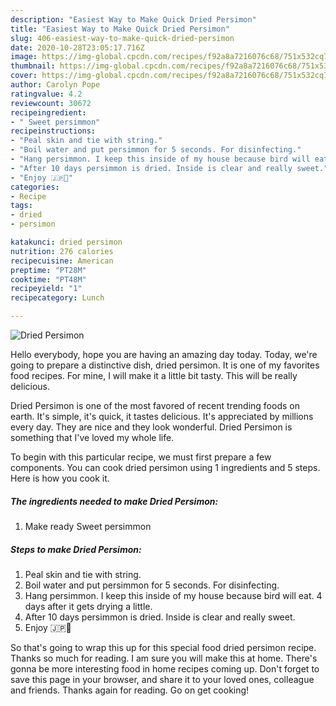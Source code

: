 ```yaml
---
description: "Easiest Way to Make Quick Dried Persimon"
title: "Easiest Way to Make Quick Dried Persimon"
slug: 406-easiest-way-to-make-quick-dried-persimon
date: 2020-10-28T23:05:17.716Z
image: https://img-global.cpcdn.com/recipes/f92a8a7216076c68/751x532cq70/dried-persimon-recipe-main-photo.jpg
thumbnail: https://img-global.cpcdn.com/recipes/f92a8a7216076c68/751x532cq70/dried-persimon-recipe-main-photo.jpg
cover: https://img-global.cpcdn.com/recipes/f92a8a7216076c68/751x532cq70/dried-persimon-recipe-main-photo.jpg
author: Carolyn Pope
ratingvalue: 4.2
reviewcount: 30672
recipeingredient:
- " Sweet persimmon"
recipeinstructions:
- "Peal skin and tie with string."
- "Boil water and put persimmon for 5 seconds. For disinfecting."
- "Hang persimmon. I keep this inside of my house because bird will eat. 4 days after it gets drying a little."
- "After 10 days persimmon is dried. Inside is clear and really sweet."
- "Enjoy 🇯🇵🥰"
categories:
- Recipe
tags:
- dried
- persimon

katakunci: dried persimon 
nutrition: 276 calories
recipecuisine: American
preptime: "PT28M"
cooktime: "PT48M"
recipeyield: "1"
recipecategory: Lunch

---
```



![Dried Persimon](https://img-global.cpcdn.com/recipes/f92a8a7216076c68/751x532cq70/dried-persimon-recipe-main-photo.jpg)

Hello everybody, hope you are having an amazing day today. Today, we're going to prepare a distinctive dish, dried persimon. It is one of my favorites food recipes. For mine, I will make it a little bit tasty. This will be really delicious.



Dried Persimon is one of the most favored of recent trending foods on earth. It's simple, it's quick, it tastes delicious. It's appreciated by millions every day. They are nice and they look wonderful. Dried Persimon is something that I've loved my whole life.


To begin with this particular recipe, we must first prepare a few components. You can cook dried persimon using 1 ingredients and 5 steps. Here is how you cook it.

<!--inarticleads1-->

##### The ingredients needed to make Dried Persimon:

1. Make ready  Sweet persimmon




<!--inarticleads2-->

##### Steps to make Dried Persimon:

1. Peal skin and tie with string.
1. Boil water and put persimmon for 5 seconds. For disinfecting.
1. Hang persimmon. I keep this inside of my house because bird will eat. 4 days after it gets drying a little.
1. After 10 days persimmon is dried. Inside is clear and really sweet.
1. Enjoy 🇯🇵🥰




So that's going to wrap this up for this special food dried persimon recipe. Thanks so much for reading. I am sure you will make this at home. There's gonna be more interesting food in home recipes coming up. Don't forget to save this page in your browser, and share it to your loved ones, colleague and friends. Thanks again for reading. Go on get cooking!
